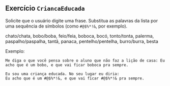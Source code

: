 ## Exercício `CriancaEducada`

Solicite que o usuário digite uma frase. Substitua as palavras da lista por uma sequência de símbolos (como `#@$%*!&`, por exemplo).

chato/chata, bobo/boba, feio/feia, boboca, bocó, tonto/tonta, palerma, paspalho/paspalha, tantã, panaca, pentelho/pentelha, burro/burra, besta

Exemplo:

```
Me diga o que você pensa sobre o aluno que não faz a lição de casa: Eu acho que é um bobo, e que vai ficar boboca pra sempre.

Eu sou uma criança educada. No seu lugar eu diria:
Eu acho que é um #@$%*!&, e que vai ficar #@$%*!& pra sempre.
```

